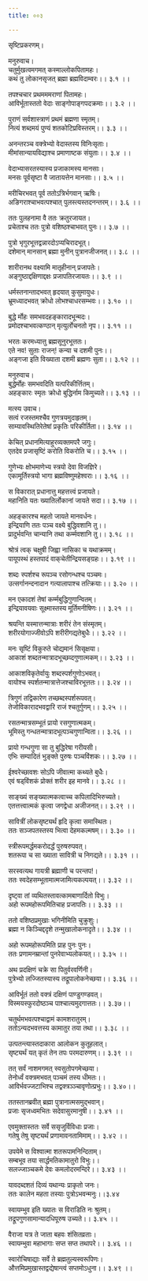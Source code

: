 ```yaml
---
title: ००३

---
```

सृष्टिप्रकरणम्।  
  
मनुरुवाच।  
चतुर्मुखत्वमगमत् कस्माल्लोकपितामहः।  
कथं तु लोकानसृजत् ब्रह्मा ब्रह्मविदाम्वरः।। ३.१ ।।  
  
तपश्चचार प्रथमममराणां पितामहः।  
आविर्भूतास्ततो वेदाः साङ्गोपाङ्गपदक्रमाः।। ३.२ ।।  
  
पुराणं सर्वशास्त्राणं प्रथमं ब्रह्मणा स्मृतम्।  
नित्यं शब्दमयं पुण्यं शतकोटिप्रविस्तरम्।। ३.३ ।।  
  
अनन्तरञ्च वक्त्रेभ्यो वेदास्तस्य विनिःसृताः।  
मीमांसान्यायविद्याश्च प्रमाणाष्टक संयुताः।। ३.४ ।।  
  
वेदाभ्यासरतस्यास्य प्रजाकामस्य मानसाः।  
मनसः पूर्वसृष्टा वै जातायत्तेन मानसाः।। ३.५ ।।  
  
मरीचिरभवत्‌ पूर्व ततोऽत्रिर्भगवान् ऋषिः।  
अङिगराश्चाभवत्पश्चात् पुलस्त्यस्तदनन्तरम्।। ३.६ ।।  
  
ततः पुलहनामा वै ततः क्रतुरजायत।  
प्रचेताश्च ततः पुत्रो वशिष्ठश्चाभवत् पुनः।। ३.७ ।।  
  
पुत्रो भृगुरभूत्तद्वन्नारदोऽप्यचिरादभूत्।  
दशेमान्‌ मानसान्‌ ब्रह्मा मुनीन् पुत्रानजीजनत्।। ३.८ ।।  
  
शारीरानथ वक्ष्यामि मातृहीनान् प्रजापतेः।  
अङ्गुष्ठाद्दक्षिणाद्दक्षः प्रजापतिरजायतः।। ३.९ ।।  
  
धर्मस्तनान्तादभवत् हृदयात्‌ कुसुमायुधः।  
भ्रूमध्यादभवत्‌ क्रोधो लोभश्चाधरसम्भवः।। ३.१० ।।  
  
बुद्धे र्मोहः समभवदहङ्कारादभून्मदः।  
प्रमोदश्चाभवत्कण्ठान्‌ मृत्युर्लोचनतो नृप।। ३.११ ।।  
  
भरतः करमध्यात्तु ब्रह्मसूनुरभूत्ततः।  
एते नव! सुताः राजन्! कन्या च दशमी पुनः।।  
अङ्गजा इति विख्याता दशमी ब्रह्मणः सुता।। ३.१२ ।।  
  
मनुरुवाच।  
बुद्धेर्मोहः समभवदिति यत्परिकीर्त्तितम्।  
अहङ्कारः स्मृतः क्रोधो बुद्धिर्नाम किमुच्यते।। ३.१३ ।।  
  
मत्स्य उवाच।  
सत्वं रजस्तमश्चैव गुणत्रयमुदाहृतम्।  
साम्यावस्थितिरेतेषां प्रकृतिः परिकीर्तिता।। ३.१४ ।।  
  
केचित् प्रधानमित्याहुरव्यक्तमपरै जगुः।  
एतदेव प्रजासृष्टिं करोति विकरोति च।। ३.१५ ।।  
  
गुणेभ्यः क्षोभमाणेभ्य स्त्रयो देवा विजज्ञिरे।  
एकामूर्तिस्त्रयो भागा ब्रह्मविष्णुमहेश्वराः।। ३.१६ ।।  
  
स विकारात् प्रधानात्तु महत्तत्त्वं प्रजायते।  
महानिति यतः ख्यातिर्लोकानां जायते सदा।। ३.१७ ।।  
  
अहङ्कारश्च महतो जायते मानवर्धनः।  
इन्द्रियाणि ततः पञ्च वक्ष्ये बुद्धिवशानि तु।।  
प्रादुर्भवन्ति चान्यानि तथा कर्म्मवशानि तु।। ३.१८ ।।  
  
श्रोत्रं त्वक्‌ चक्षुषी जिह्वा नासिका च यथाक्रमम्।  
पायूपस्थं हस्तपादं वाक्‌चेतीन्द्रियसङ्ग्रहः।। ३.१९ ।।  
  
शब्दः स्पर्शश्च रूपञ्च रसोगन्धश्च पञ्चमः।  
उत्सर्गानन्दनादान गत्यालापाश्च तत्क्रियाः।। ३.२० ।।  
  
मन एकादशं तेषां कर्म्मबुद्धिगुणान्वितम्।  
इन्द्रियावयवाः सूक्ष्मास्तस्य मूर्तिमनीषिणः।। ३.२१ ।।  
  
श्रयन्ति यस्मात्तन्मात्राः शरीरं तेन संस्मृतम्।  
शरीरयोगाज्जीवोऽपि शरीरीगद्यतेबुधैः।। ३.२२ ।।  
  
मनः सृष्टिं विकुरुते चोद्यमानं सिसृक्षया।  
आकाशं शब्दतन्मात्रादभूच्छव्दगुणात्मकम्।। ३.२३ ।।  
  
आकाशविकृतेर्वायुः शब्दस्पर्शगुणोऽभवत्।  
वायोश्च स्पर्शतन्मात्रात्तेजश्चाविरभूत्ततः।। ३.२४ ।।  
  
त्रिगुणं तद्विकारेण तच्छब्दस्पर्शरूपवत्।  
तेजोविकारादभवद्वारि राजं श्चतुर्गुणम्।। ३.२५ ।।  
  
रसतन्मात्रसम्भूतं प्रायो रसगुणात्मकम्।  
भूमिस्तु गन्धतन्मात्रादभूत्पञ्चगुणान्विता।। ३.२६ ।।  
  
प्रायो गन्धगुणा सा तु बुद्धिरेषा गरीयसी।  
एभिः सम्पादितं भुङ्क्ते पुरुषः पञ्चविंशकः।। ३.२७ ।।  
  
ईश्वरेच्छावशः सोऽपि जीवात्मा कथ्यते बुधैः।  
एवं षड्‌विंशकं प्रोक्तं शरीर इह मानवे।। ३.२८ ।।  
  
साङ्ख्यं सङ्ख्यात्मकत्वाच्च कपिलादिभिरुच्यते।  
एतत्तत्त्वात्मकं कृत्वा जगद्वेधा अजीजनत्।। ३.२९ ।।  
  
सावित्रीं लोकसृष्ट्यर्थं हृदि कृत्वा समास्थितः।  
ततः सञ्जपतस्तस्य भित्वा देहमकल्मषम्।। ३.३० ।।  
  
स्त्रीरूपमर्द्धमकरोदर्द्धं पुरुषरुपवत्।  
शतरूपा च सा ख्याता सावित्री च निगद्यते।। ३.३१ ।।  
  
सरस्वत्यथ गायत्री ब्रह्माणी च परन्तप!।  
ततः स्वदेहसम्भूतामात्मजामित्यकल्पयत्।। ३.३२ ।।  
  
दृष्ट्वा तां व्यथितस्तावत्कामबाणार्दितो विभुः।  
अहो रूपमहोरूपमितिचाह प्रजापतिः।। ३.३३ ।।  
  
ततो वशिष्ठप्रमुखाः भगिनीमिति चुक्रुशुः।  
ब्रह्मा न किञ्चिद्ददृशे तन्मुखालोकनादृते।। ३.३४ ।।  
  
अहो रूपमहोरूपमिति प्राह पुनः पुनः।  
ततः प्रणामनम्रान्तां पुनरेवाभ्यलोकयत्।। ३.३५ ।।  
  
अथ प्रदक्षिणं चक्रे सा पितुर्वरवर्णिनी।  
पुत्रेभ्यो लज्जितस्यास्य तद्रूपालोकनेच्छया।। ३.३६ ।।  
  
आविर्भूतं ततो वक्त्रं दक्षिणं पाण्डुगण्डवत्।  
विस्मयस्फुरदोष्ठञ्च पाश्चात्यमुदगात्ततः।। ३.३७।।  
  
चतुर्थमभवत्पश्चाद्वामं कामशरातुरम्।  
ततोऽन्यदभवत्तस्य कामातुर तया तथा।। ३.३८ ।।  
  
उत्पतन्त्यास्तदाकारा आलोकन कुतूहलात्।  
सृष्ट्यर्थं यत् कृतं तेन तपः परमदारुणम्।। ३.३९ ।।  
  
तत्‌ सर्वं नाशमगमत् स्वसुतोपगमेच्छया।  
तेनोर्ध्वं वक्त्रमभवत् पञ्चमं तस्य धीमतः।।  
आविर्भवज्जटाभिश्च तद्वक्त्रञ्ञ्चावृणोत्प्रभुः।। ३.४०।।  
  
ततस्तानब्रवीत् ब्रह्मा पुत्रानात्मसमुद्भवान्।  
प्रजाः सृजध्वमभितः सदेवासुरमानुषी।। ३.४१ ।।  
  
एवमुक्तास्ततः सर्वे ससृजुर्विविधाः प्रजाः।  
गतेषु तेषु सृष्ट्यर्थं प्रणामावनतामिमाम्।। ३.४२ ।।  
  
उपयेमे स विश्वात्मा शतरूपामनिन्दिताम्।  
सम्बभूव तया सार्द्धमतिकामातुरो विभुः।।  
सलज्जाञ्चकमे देवः कमलोदरमन्दिरे।। ३.४३ ।।  
  
यावदब्दशतं दिव्यं यथान्यः प्राकृतो जनः।  
ततः कालेन महता तस्याः पुत्रोऽभवन्मनुः।।३.४४  
  
स्वायम्भुव इति ख्यातः स विराडिति नः श्रुतम्।  
तद्रूपगुणसामान्यादधिपूरुष उच्यते।। ३.४५ ।।  
  
वैराजा यत्र ते जाता बहवः शंसितव्रताः।  
स्वायम्भुवा महाभागाः सप्त सप्त तथापरे।। ३.४६ ।।  
  
स्वारोचिषाद्याः सर्वे ते ब्रह्मतुल्यस्वरूपिणः।  
औत्तमिप्रमुखास्तद्वद्येषान्त्वं सप्तमोऽधुना।। ३.४९ ।।